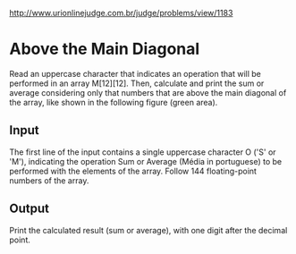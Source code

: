 http://www.urionlinejudge.com.br/judge/problems/view/1183

# Above the Main Diagonal

Read an uppercase character that indicates an operation that will be performed
in an array M[12][12]. Then, calculate and print the sum or average
considering only that numbers that are above the main diagonal of the array,
like shown in the following figure (green area).

## Input

The first line of the input contains a single uppercase character O ('S' or
'M'), indicating the operation Sum or Average (Média in portuguese) to be
performed with the elements of the array. Follow 144 floating-point numbers of
the array.

## Output

Print the calculated result (sum or average), with one digit after the decimal
point.
